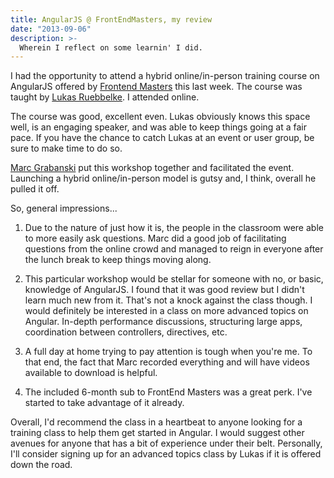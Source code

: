 ```yaml
---
title: AngularJS @ FrontEndMasters, my review
date: "2013-09-06"
description: >-
  Wherein I reflect on some learnin' I did.
---
```


I had the opportunity to attend a hybrid online/in-person training course on AngularJS offered by [Frontend Masters](http://frontendmasters.com/) this last week. The course was taught by [Lukas Ruebbelke](https://twitter.com/simpulton). I attended online.

The course was good, excellent even. Lukas obviously knows this space well, is an engaging speaker, and was able to keep things going at a fair pace. If you have the chance to catch Lukas at an event or user group, be sure to make time to do so.

[Marc Grabanski](https://twitter.com/1Marc) put this workshop together and facilitated the event. Launching a hybrid online/in-person model is gutsy and, I think, overall he pulled it off. 

So, general impressions...

1. Due to the nature of just how it is, the people in the classroom were able to more easily ask questions. Marc did a good job of facilitating questions from the online crowd and managed to reign in everyone after the lunch break to keep things moving along.

2. This particular workshop would be stellar for someone with no, or basic, knowledge of AngularJS. I found that it was good review but I didn't learn much new from it. That's not a knock against the class though. I would definitely be interested in a class on more advanced topics on Angular. In-depth performance discussions, structuring large apps, coordination between controllers, directives, etc. 

3. A full day at home trying to pay attention is tough when you're me. To that end, the fact that Marc recorded everything and will have videos available to download is helpful. 

4. The included 6-month sub to FrontEnd Masters was a great perk. I've started to take advantage of it already.

Overall, I'd recommend the class in a heartbeat to anyone looking for a training class to help them get started in Angular. I would suggest other avenues for anyone that has a bit of experience under their belt. Personally, I'll consider signing up for an advanced topics class by Lukas if it is offered down the road.